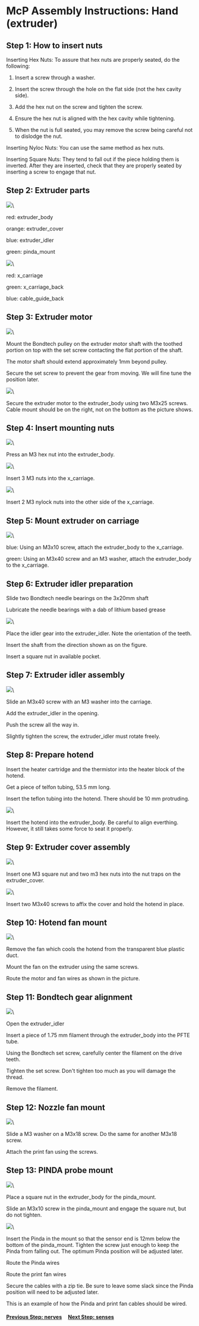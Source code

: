 # McP Assembly Instructions: Hand (extruder)


## Step 1: How to insert nuts

Inserting Hex Nuts: To assure that hex nuts are properly seated, do the following:

1.   Insert a screw through a washer.

 1.   Insert the screw through the hole on the flat side (not the hex cavity side).

   1. Add the hex nut on the screw and tighten the screw.

   1. Ensure the hex nut is aligned with the hex cavity while tightening.

1.    When the nut is full seated, you may remove the screw being careful not to dislodge the nut.

Inserting Nyloc Nuts: You can use the same method as hex nuts.

Inserting Square Nuts: They tend to fall out if the piece holding them is inverted. After they are inserted, check that they are properly seated by inserting a screw to engage that nut.


## Step 2: Extruder parts 
![](img/extruder_parts.jpg)\

red: extruder_body

orange: extruder_cover

blue: extruder_idler

green: pinda_mount

![](img/xcarriage_parts.jpg)\

red: x_carriage

green: x_carriage_back

blue: cable_guide_back


## Step 3: Extruder motor 
![](img/emotor_add_pulley.jpg)\

Mount the Bondtech pulley on the extruder motor shaft with the toothed portion on top with the set screw contacting the flat portion of the shaft.

The motor shaft should extend approximately 1mm beyond pulley.

Secure the set screw to prevent the gear from moving. We will fine tune the position later.

![](img/emotor_onto_extruder.jpg)\

Secure the extruder motor to the extruder_body using two M3x25 screws.  Cable mount should be on the right, not on the bottom as the picture shows.

## Step 4: Insert mounting nuts

![](img/nut1.jpg)\

Press an M3 hex nut into the extruder_body.

![](img/nut3.jpg)\

Insert 3 M3 nuts into the x_carriage.

![](img/nut2.jpg)\

Insert 2 M3 nylock nuts into the other side of the x_carriage.

## Step 5: Mount extruder on carriage

![](img/extruder_onto_carriage.jpg)\

blue: Using an M3x10 screw, attach the extruder_body to the x_carriage.

green: Using an M3x40 screw and an M3 washer, attach the extruder_body to the x_carriage.

## Step 6: Extruder idler preparation

Slide two Bondtech needle bearings on the 3x20mm shaft

Lubricate the needle bearings with a dab of lithium based grease

![](img/btech_idler.jpg)\

Place the idler gear into the extruder_idler. Note the orientation of the teeth.

Insert the shaft from the direction shown as on the figure.

Insert a square nut in available pocket.

## Step 7: Extruder idler assembly
![](img/extruder_idler_assembly.jpg)\

Slide an M3x40 screw with an M3 washer into the carriage.

Add the extruder_idler in the opening.

Push the screw all the way in.

Slightly tighten the screw, the extruder_idler must rotate freely.

## Step 8: Prepare hotend

Insert the heater cartridge and the thermistor into the heater block of the hotend.

Get a piece of telfon tubing, 53.5 mm long.

Insert the teflon tubing into the hotend.  There should be 10 mm protruding.

![](img/hotend_insertion.jpg)\

Insert the hotend into the extruder_body.  Be careful to align everthing.  However, it still takes some force to seat it properly.

## Step 9: Extruder cover assembly

![](img/extruder_cover.jpg)\

Insert one M3 square nut and two m3 hex nuts into the nut traps on the extruder_cover.


![](img/extruder_cover_mount.jpg)\

Insert two M3x40 screws to affix the cover and hold the hotend in place.


## Step 10: Hotend fan mount

![](img/hefan_mount.jpg)\

Remove the fan which cools the hotend from the transparent blue plastic duct.

Mount the fan on the extruder using the same screws. 

Route the motor and fan wires as shown in the picture.

## Step 11: Bondtech gear alignment

![](img/btech_alignment.jpg)\

Open the extruder_idler

Insert a piece of 1.75 mm filament through the extruder_body into the PFTE tube.

Using the Bondtech set screw, carefully center the filament on the drive teeth.

Tighten the set screw. Don't tighten too much as you will damage the thread.

Remove the filament.

## Step 12: Nozzle fan mount

![](img/nfan_mount.jpg)\



Slide a M3 washer on a M3x18 screw. Do the same for another M3x18 screw.

Attach the print fan using the screws.

## Step 13: PINDA probe mount

![](img/pinda_mount.jpg)\

Place a square nut in the extruder_body for the pinda_mount.

Slide an M3x10 screw in the pinda_mount and engage the square nut, but do not tighten.

![](img/pinda_cable_routing.jpg)\

Insert the Pinda in the mount so that the sensor end is 12mm below the bottom of the pinda_mount. Tighten the screw just enough to keep the Pinda from falling out. The optimum Pinda position will be adjusted later.

Route the Pinda wires

Route the print fan wires

Secure the cables with a zip tie. Be sure to leave some slack since the Pinda position will need to be adjusted later.

This is an example of how the Pinda and print fan cables should be wired.

#### [Previous Step: nerves](nerves.md) &nbsp;&nbsp;&nbsp; [Next Step: senses](senses.md)
